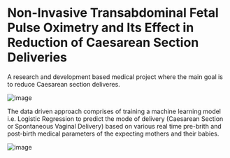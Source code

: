 # Non-Invasive Transabdominal Fetal Pulse Oximetry and Its Effect in Reduction of Caesarean Section Deliveries 
A research and development based medical project where the main goal is to reduce Caesarean section deliveres.

![image](https://user-images.githubusercontent.com/97184600/190151573-a79ac71e-4375-4cd2-ad49-b07174b9d5b4.png)

The data driven approach comprises of training a machine learning model i.e. Logistic Regression to predict the mode of delivery (Caesarean Section or Spontaneous Vaginal Delivery) based on various real time pre-brith and post-birth medical parameters of the expecting mothers and their babies.


![image](https://user-images.githubusercontent.com/97184600/190862692-9c72375a-be2f-460d-9f10-532086874753.png)
